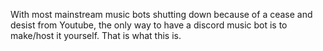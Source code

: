 With most mainstream music bots shutting down because of a cease and desist from Youtube, the only way to have a discord music bot is to make/host it yourself. That is what this is.
